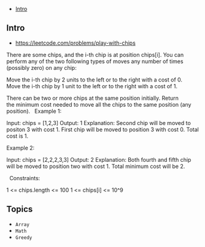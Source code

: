 - [Intro](#intro)

## Intro

- https://leetcode.com/problems/play-with-chips

There are some chips, and the i-th chip is at position chips[i].
You can perform any of the two following types of moves any number of times (possibly zero) on any chip:

Move the i-th chip by 2 units to the left or to the right with a cost of 0.
Move the i-th chip by 1 unit to the left or to the right with a cost of 1.

There can be two or more chips at the same position initially.
Return the minimum cost needed to move all the chips to the same position (any position).
 
Example 1:

Input: chips = [1,2,3]
Output: 1
Explanation: Second chip will be moved to positon 3 with cost 1. First chip will be moved to position 3 with cost 0. Total cost is 1.

Example 2:

Input: chips = [2,2,2,3,3]
Output: 2
Explanation: Both fourth and fifth chip will be moved to position two with cost 1. Total minimum cost will be 2.

 
Constraints:

1 <= chips.length <= 100
1 <= chips[i] <= 10^9



## Topics

- `Array`
- `Math`
- `Greedy`


